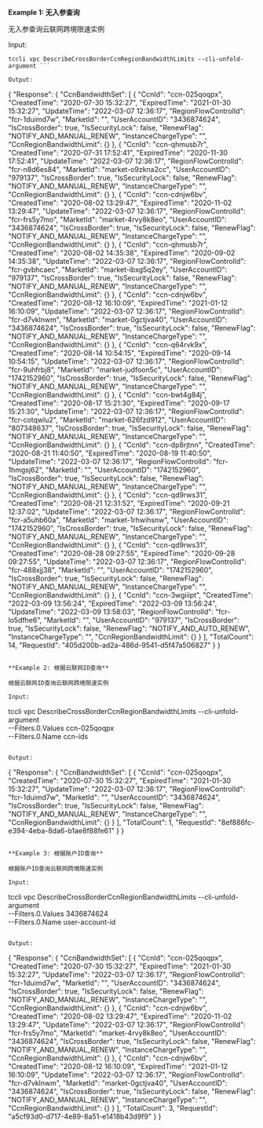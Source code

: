 **Example 1: 无入参查询**

无入参查询云联网跨境限速实例

Input: 

```
tccli vpc DescribeCrossBorderCcnRegionBandwidthLimits --cli-unfold-argument ```

Output: 
```
{
    "Response": {
        "CcnBandwidthSet": [
            {
                "CcnId": "ccn-025qoqpx",
                "CreatedTime": "2020-07-30 15:32:27",
                "ExpiredTime": "2021-01-30 15:32:27",
                "UpdateTime": "2022-03-07 12:36:17",
                "RegionFlowControlId": "fcr-1duimd7w",
                "MarketId": "",
                "UserAccountID": "3436874624",
                "IsCrossBorder": true,
                "IsSecurityLock": false,
                "RenewFlag": "NOTIFY_AND_MANUAL_RENEW",
                "InstanceChargeType": "",
                "CcnRegionBandwidthLimit": {}
            },
            {
                "CcnId": "ccn-qhmusb7r",
                "CreatedTime": "2020-07-31 17:52:41",
                "ExpiredTime": "2020-11-30 17:52:41",
                "UpdateTime": "2022-03-07 12:36:17",
                "RegionFlowControlId": "fcr-n8d6es84",
                "MarketId": "market-o9zkna2cc",
                "UserAccountID": "979137",
                "IsCrossBorder": true,
                "IsSecurityLock": false,
                "RenewFlag": "NOTIFY_AND_MANUAL_RENEW",
                "InstanceChargeType": "",
                "CcnRegionBandwidthLimit": {}
            },
            {
                "CcnId": "ccn-cdnjw6bv",
                "CreatedTime": "2020-08-02 13:29:47",
                "ExpiredTime": "2020-11-02 13:29:47",
                "UpdateTime": "2022-03-07 12:36:17",
                "RegionFlowControlId": "fcr-frs5y7mo",
                "MarketId": "market-4rvy8k8eo",
                "UserAccountID": "3436874624",
                "IsCrossBorder": true,
                "IsSecurityLock": false,
                "RenewFlag": "NOTIFY_AND_MANUAL_RENEW",
                "InstanceChargeType": "",
                "CcnRegionBandwidthLimit": {}
            },
            {
                "CcnId": "ccn-qhmusb7r",
                "CreatedTime": "2020-08-02 14:35:38",
                "ExpiredTime": "2020-09-02 14:35:38",
                "UpdateTime": "2022-03-07 12:36:17",
                "RegionFlowControlId": "fcr-gvbhcaec",
                "MarketId": "market-ibxg5q2ey",
                "UserAccountID": "979137",
                "IsCrossBorder": true,
                "IsSecurityLock": false,
                "RenewFlag": "NOTIFY_AND_MANUAL_RENEW",
                "InstanceChargeType": "",
                "CcnRegionBandwidthLimit": {}
            },
            {
                "CcnId": "ccn-cdnjw6bv",
                "CreatedTime": "2020-08-12 16:10:09",
                "ExpiredTime": "2021-01-12 16:10:09",
                "UpdateTime": "2022-03-07 12:36:17",
                "RegionFlowControlId": "fcr-d7vklnwm",
                "MarketId": "market-0gctjva40",
                "UserAccountID": "3436874624",
                "IsCrossBorder": true,
                "IsSecurityLock": false,
                "RenewFlag": "NOTIFY_AND_MANUAL_RENEW",
                "InstanceChargeType": "",
                "CcnRegionBandwidthLimit": {}
            },
            {
                "CcnId": "ccn-q64rvk9x",
                "CreatedTime": "2020-08-14 10:54:15",
                "ExpiredTime": "2020-09-14 10:54:15",
                "UpdateTime": "2022-03-07 12:36:17",
                "RegionFlowControlId": "fcr-9uhfrbj8",
                "MarketId": "market-judfoon5c",
                "UserAccountID": "1742152960",
                "IsCrossBorder": true,
                "IsSecurityLock": false,
                "RenewFlag": "NOTIFY_AND_MANUAL_RENEW",
                "InstanceChargeType": "",
                "CcnRegionBandwidthLimit": {}
            },
            {
                "CcnId": "ccn-bwt4g84j",
                "CreatedTime": "2020-08-17 15:21:30",
                "ExpiredTime": "2020-09-17 15:21:30",
                "UpdateTime": "2022-03-07 12:36:17",
                "RegionFlowControlId": "fcr-cotqwlu2",
                "MarketId": "market-626fzd912",
                "UserAccountID": "807348637",
                "IsCrossBorder": true,
                "IsSecurityLock": false,
                "RenewFlag": "NOTIFY_AND_MANUAL_RENEW",
                "InstanceChargeType": "",
                "CcnRegionBandwidthLimit": {}
            },
            {
                "CcnId": "ccn-dp8rjtnn",
                "CreatedTime": "2020-08-21 11:40:50",
                "ExpiredTime": "2020-08-19 11:40:50",
                "UpdateTime": "2022-03-07 12:36:17",
                "RegionFlowControlId": "fcr-1hmgsj62",
                "MarketId": "",
                "UserAccountID": "1742152960",
                "IsCrossBorder": true,
                "IsSecurityLock": false,
                "RenewFlag": "NOTIFY_AND_MANUAL_RENEW",
                "InstanceChargeType": "",
                "CcnRegionBandwidthLimit": {}
            },
            {
                "CcnId": "ccn-qd9rws31",
                "CreatedTime": "2020-08-21 12:31:52",
                "ExpiredTime": "2020-09-21 12:37:02",
                "UpdateTime": "2022-03-07 12:36:17",
                "RegionFlowControlId": "fcr-a5uhb60a",
                "MarketId": "market-1rhwihsnw",
                "UserAccountID": "1742152960",
                "IsCrossBorder": true,
                "IsSecurityLock": false,
                "RenewFlag": "NOTIFY_AND_MANUAL_RENEW",
                "InstanceChargeType": "",
                "CcnRegionBandwidthLimit": {}
            },
            {
                "CcnId": "ccn-qd9rws31",
                "CreatedTime": "2020-08-28 09:27:55",
                "ExpiredTime": "2020-09-28 09:27:55",
                "UpdateTime": "2022-03-07 12:36:17",
                "RegionFlowControlId": "fcr-488xjj38",
                "MarketId": "",
                "UserAccountID": "1742152960",
                "IsCrossBorder": true,
                "IsSecurityLock": false,
                "RenewFlag": "NOTIFY_AND_MANUAL_RENEW",
                "InstanceChargeType": "",
                "CcnRegionBandwidthLimit": {}
            },
            {
                "CcnId": "ccn-3wgiiipt",
                "CreatedTime": "2022-03-09 13:56:24",
                "ExpiredTime": "2022-03-09 13:56:24",
                "UpdateTime": "2022-03-09 13:58:03",
                "RegionFlowControlId": "fcr-lo5dfhe6",
                "MarketId": "",
                "UserAccountID": "979137",
                "IsCrossBorder": true,
                "IsSecurityLock": false,
                "RenewFlag": "NOTIFY_AND_AUTO_RENEW",
                "InstanceChargeType": "",
                "CcnRegionBandwidthLimit": {}
            }
        ],
        "TotalCount": 14,
        "RequestId": "405d200b-ad2a-486d-9541-d5f47a506827"
    }
}
```

**Example 2: 根据云联网ID查询**

根据云联网ID查询云联网跨境限速实例

Input: 

```
tccli vpc DescribeCrossBorderCcnRegionBandwidthLimits --cli-unfold-argument  \
    --Filters.0.Values ccn-025qoqpx \
    --Filters.0.Name ccn-ids
```

Output: 
```
{
    "Response": {
        "CcnBandwidthSet": [
            {
                "CcnId": "ccn-025qoqpx",
                "CreatedTime": "2020-07-30 15:32:27",
                "ExpiredTime": "2021-01-30 15:32:27",
                "UpdateTime": "2022-03-07 12:36:17",
                "RegionFlowControlId": "fcr-1duimd7w",
                "MarketId": "",
                "UserAccountID": "3436874624",
                "IsCrossBorder": true,
                "IsSecurityLock": false,
                "RenewFlag": "NOTIFY_AND_MANUAL_RENEW",
                "InstanceChargeType": "",
                "CcnRegionBandwidthLimit": {}
            }
        ],
        "TotalCount": 1,
        "RequestId": "8ef886fc-e394-4eba-8da6-b1ae8f88fe61"
    }
}
```

**Example 3: 根据账户ID查询**

根据账户ID查询云联网跨境限速实例

Input: 

```
tccli vpc DescribeCrossBorderCcnRegionBandwidthLimits --cli-unfold-argument  \
    --Filters.0.Values 3436874624 \
    --Filters.0.Name user-account-id
```

Output: 
```
{
    "Response": {
        "CcnBandwidthSet": [
            {
                "CcnId": "ccn-025qoqpx",
                "CreatedTime": "2020-07-30 15:32:27",
                "ExpiredTime": "2021-01-30 15:32:27",
                "UpdateTime": "2022-03-07 12:36:17",
                "RegionFlowControlId": "fcr-1duimd7w",
                "MarketId": "",
                "UserAccountID": "3436874624",
                "IsCrossBorder": true,
                "IsSecurityLock": false,
                "RenewFlag": "NOTIFY_AND_MANUAL_RENEW",
                "InstanceChargeType": "",
                "CcnRegionBandwidthLimit": {}
            },
            {
                "CcnId": "ccn-cdnjw6bv",
                "CreatedTime": "2020-08-02 13:29:47",
                "ExpiredTime": "2020-11-02 13:29:47",
                "UpdateTime": "2022-03-07 12:36:17",
                "RegionFlowControlId": "fcr-frs5y7mo",
                "MarketId": "market-4rvy8k8eo",
                "UserAccountID": "3436874624",
                "IsCrossBorder": true,
                "IsSecurityLock": false,
                "RenewFlag": "NOTIFY_AND_MANUAL_RENEW",
                "InstanceChargeType": "",
                "CcnRegionBandwidthLimit": {}
            },
            {
                "CcnId": "ccn-cdnjw6bv",
                "CreatedTime": "2020-08-12 16:10:09",
                "ExpiredTime": "2021-01-12 16:10:09",
                "UpdateTime": "2022-03-07 12:36:17",
                "RegionFlowControlId": "fcr-d7vklnwm",
                "MarketId": "market-0gctjva40",
                "UserAccountID": "3436874624",
                "IsCrossBorder": true,
                "IsSecurityLock": false,
                "RenewFlag": "NOTIFY_AND_MANUAL_RENEW",
                "InstanceChargeType": "",
                "CcnRegionBandwidthLimit": {}
            }
        ],
        "TotalCount": 3,
        "RequestId": "a5cf93d0-d717-4e89-8a51-e1418b43d9f9"
    }
}
```

